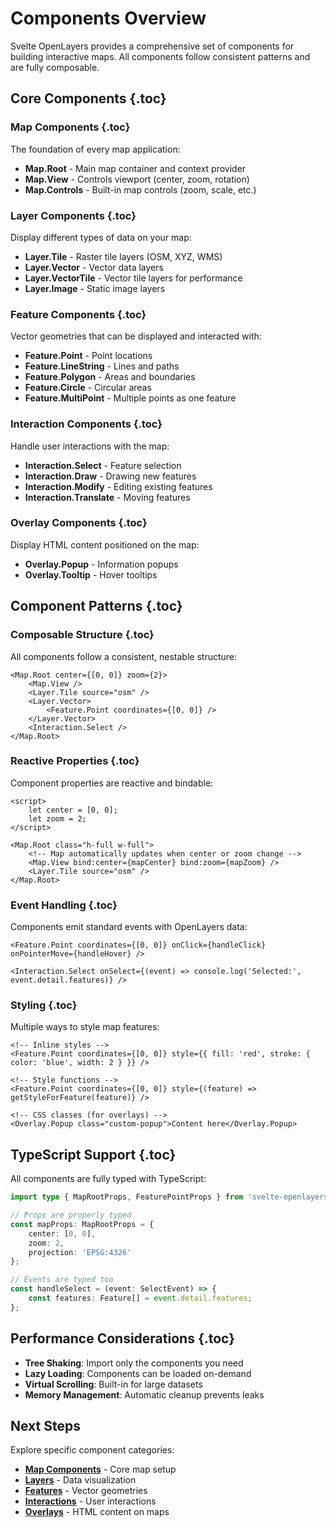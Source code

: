 # Components Overview

Svelte OpenLayers provides a comprehensive set of components for building interactive maps. All components follow consistent patterns and are fully composable.

## Core Components {.toc}

### Map Components {.toc}

The foundation of every map application:

- **Map.Root** - Main map container and context provider
- **Map.View** - Controls viewport (center, zoom, rotation)
- **Map.Controls** - Built-in map controls (zoom, scale, etc.)

### Layer Components {.toc}

Display different types of data on your map:

- **Layer.Tile** - Raster tile layers (OSM, XYZ, WMS)
- **Layer.Vector** - Vector data layers
- **Layer.VectorTile** - Vector tile layers for performance
- **Layer.Image** - Static image layers

### Feature Components {.toc}

Vector geometries that can be displayed and interacted with:

- **Feature.Point** - Point locations
- **Feature.LineString** - Lines and paths
- **Feature.Polygon** - Areas and boundaries
- **Feature.Circle** - Circular areas
- **Feature.MultiPoint** - Multiple points as one feature

### Interaction Components {.toc}

Handle user interactions with the map:

- **Interaction.Select** - Feature selection
- **Interaction.Draw** - Drawing new features
- **Interaction.Modify** - Editing existing features
- **Interaction.Translate** - Moving features

### Overlay Components {.toc}

Display HTML content positioned on the map:

- **Overlay.Popup** - Information popups
- **Overlay.Tooltip** - Hover tooltips

## Component Patterns {.toc}

### Composable Structure {.toc}

All components follow a consistent, nestable structure:

```svelte
<Map.Root center={[0, 0]} zoom={2}>
	<Map.View />
	<Layer.Tile source="osm" />
	<Layer.Vector>
		<Feature.Point coordinates={[0, 0]} />
	</Layer.Vector>
	<Interaction.Select />
</Map.Root>
```

### Reactive Properties {.toc}

Component properties are reactive and bindable:

```svelte
<script>
	let center = [0, 0];
	let zoom = 2;
</script>

<Map.Root class="h-full w-full">
	<!-- Map automatically updates when center or zoom change -->
	<Map.View bind:center={mapCenter} bind:zoom={mapZoom} />
	<Layer.Tile source="osm" />
</Map.Root>
```

### Event Handling {.toc}

Components emit standard events with OpenLayers data:

```svelte
<Feature.Point coordinates={[0, 0]} onClick={handleClick} onPointerMove={handleHover} />

<Interaction.Select onSelect={(event) => console.log('Selected:', event.detail.features)} />
```

### Styling {.toc}

Multiple ways to style map features:

```svelte
<!-- Inline styles -->
<Feature.Point coordinates={[0, 0]} style={{ fill: 'red', stroke: { color: 'blue', width: 2 } }} />

<!-- Style functions -->
<Feature.Point coordinates={[0, 0]} style={(feature) => getStyleForFeature(feature)} />

<!-- CSS classes (for overlays) -->
<Overlay.Popup class="custom-popup">Content here</Overlay.Popup>
```

## TypeScript Support {.toc}

All components are fully typed with TypeScript:

```typescript
import type { MapRootProps, FeaturePointProps } from 'svelte-openlayers';

// Props are properly typed
const mapProps: MapRootProps = {
	center: [0, 0],
	zoom: 2,
	projection: 'EPSG:4326'
};

// Events are typed too
const handleSelect = (event: SelectEvent) => {
	const features: Feature[] = event.detail.features;
};
```

## Performance Considerations {.toc}

- **Tree Shaking**: Import only the components you need
- **Lazy Loading**: Components can be loaded on-demand
- **Virtual Scrolling**: Built-in for large datasets
- **Memory Management**: Automatic cleanup prevents leaks

## Next Steps

Explore specific component categories:

- **[Map Components](/docs/components/map)** - Core map setup
- **[Layers](/docs/components/layers)** - Data visualization
- **[Features](/docs/components/features)** - Vector geometries
- **[Interactions](/docs/components/interactions)** - User interactions
- **[Overlays](/docs/components/overlays)** - HTML content on maps
